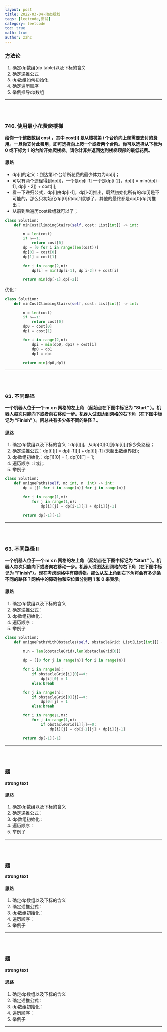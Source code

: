 ```yaml
---
layout: post
title: 2022-03-04-动态规划
tags: [leetcode,面试]
category: leetcode
toc: true
math: true
author: zzhc
---
```


### 方法论
1. 确定dp数组(dp table)以及下标的含义
2. 确定递推公式
3. dp数组如何初始化
4. 确定遍历顺序
5. 举例推导dp数组


***
<br>

<br>


### 746. 使用最小花费爬楼梯

**给你一个整数数组 cost ，其中 cost[i] 是从楼梯第 i 个台阶向上爬需要支付的费用。一旦你支付此费用，即可选择向上爬一个或者两个台阶。你可以选择从下标为 0 或下标为 1 的台阶开始爬楼梯。请你计算并返回达到楼梯顶部的最低花费。**


#### 思路

-  dp[i]的定义：到达第i个台阶所花费的最少体⼒为dp[i]；
-  可以有两个途径得到dp[i]，⼀个是dp[i-1] ⼀个是dp[i-2]，dp[i] = min(dp[i - 1], dp[i - 2]) + cost[i];
-  看⼀下递归公式，dp[i]由dp[i-1]，dp[i-2]推出，既然初始化所有的dp[i]是不可能的，那么只初始化dp[0]和dp[1]就够了，其他的最终都是dp[0]dp[1]推出；
-  从前到后遍历cost数组就可以了；



```python
class Solution:
    def minCostClimbingStairs(self, cost: List[int]) -> int:

        n = len(cost)
        if n==1:
            return cost[0]
        dp = [0 for i in range(len(cost))]
        dp[0] = cost[0]
        dp[1] = cost[1]

        for i in range(2,n):
            dp[i] = min(dp[i-1], dp[i-2]) + cost[i]

        return min(dp[-1],dp[-2])
```

优化：

```python 
class Solution:
    def minCostClimbingStairs(self, cost: List[int]) -> int:

        n = len(cost)
        if n==1:
            return cost[0]
        dp0 = cost[0]
        dp1 = cost[1]

        for i in range(2,n):
            dpi = min(dp0, dp1) + cost[i]
            dp0 = dp1
            dp1 = dpi

        return min(dp0,dp1)
```



***
<br>

<br>




### 62. 不同路径

**一个机器人位于一个 m x n 网格的左上角 （起始点在下图中标记为 “Start” ）。机器人每次只能向下或者向右移动一步。机器人试图达到网格的右下角（在下图中标记为 “Finish” ）。问总共有多少条不同的路径？。**


#### 思路
1. 确定dp数组以及下标的含义：dp[i][j]，从dp[0][0]到dp[i][j]多少条路径；
2. 确定递推公式：dp[i][j] = dp[i-1][j] + dp[i][j-1] (未超出数组界限);
3. dp数组初始化：dp[1][0] = 1, dp[0][1] = 1;
4. 遍历顺序：i或j；
5. 举例子

```python
class Solution:
    def uniquePaths(self, m: int, n: int) -> int:
        dp = [[1 for i in range(n)] for j in range(m)]

        for i in range(1,m):
            for j in range(1,n):
                dp[i][j] = dp[i-1][j] + dp[i][j-1]
 
        return dp[-1][-1]
```







***
<br>

<br>







### 63. 不同路径 II

**一个机器人位于一个 m x n 网格的左上角 （起始点在下图中标记为 “Start” ）。机器人每次只能向下或者向右移动一步。机器人试图达到网格的右下角（在下图中标记为 “Finish”）。现在考虑网格中有障碍物。那么从左上角到右下角将会有多少条不同的路径？网格中的障碍物和空位置分别用 1 和 0 来表示。**


#### 思路
1. 确定dp数组以及下标的含义
2. 确定递推公式：
3. dp数组初始化：
4. 遍历顺序：
5. 举例子



```python
class Solution:
    def uniquePathsWithObstacles(self, obstacleGrid: List[List[int]]) -> int:
        
        m,n = len(obstacleGrid),len(obstacleGrid[0])

        dp = [[0 for j in range(n)] for i in range(m)]

        for i in range(m):
            if obstacleGrid[i][0]==0:
                dp[i][0] = 1
            else:break

        for j in range(n):
            if obstacleGrid[0][j]==0:
                dp[0][j] = 1
            else:break
            
        for i in range(1,m):
            for j in range(1,n):
                if obstacleGrid[i][j]==0:
                    dp[i][j] = dp[i-1][j] + dp[i][j-1]
                
        return dp[-1][-1]
```




***
<br>

<br>




















### 题

**strong text**


#### 思路
1. 确定dp数组以及下标的含义
2. 确定递推公式：
3. dp数组初始化：
4. 遍历顺序：
5. 举例子








***
<br>

<br>






















### 题

**strong text**


#### 思路
1. 确定dp数组以及下标的含义
2. 确定递推公式：
3. dp数组初始化：
4. 遍历顺序：
5. 举例子








***
<br>

<br>

















### 题

**strong text**


#### 思路

1. 确定dp数组以及下标的含义
2. 确定递推公式：
3. dp数组初始化：
4. 遍历顺序：
5. 举例子







***
<br>

<br>